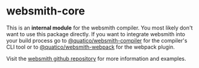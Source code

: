 # websmith-core

This is an **internal module** for the websmith compiler. You most likely don't want to use this package directly. If you want to integrate websmith into your build process go to [@quatico/websmith-compiler](https://github.com/quatico-solutions/websmith/tree/develop/packages/compiler/README.md) for the compiler's CLI tool or to [@quatico/websmith-webpack](https://github.com/quatico-solutions/websmith/tree/develop/packages/webpack/README.md) for the webpack plugin.

Visit the [websmith github repository](https://github.com/quatico-solutions/websmith) for more information and examples.
